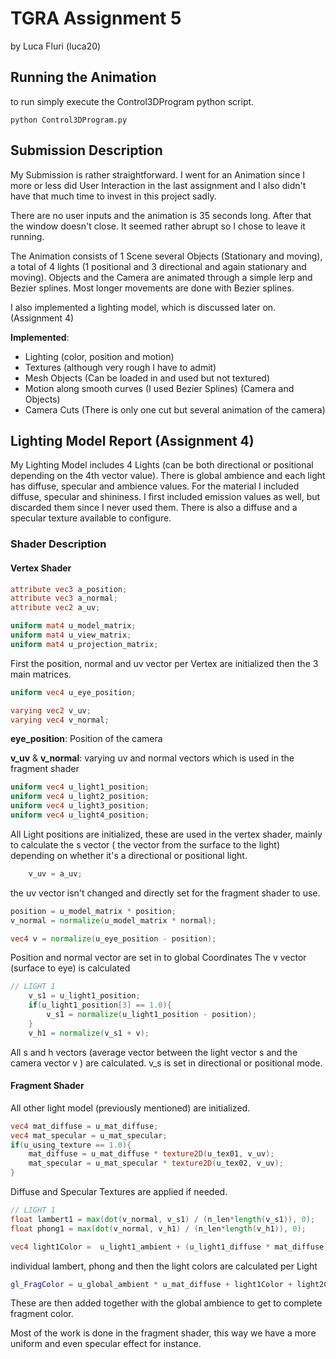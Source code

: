 # TGRA Assignment 5
by Luca Fluri (luca20)



## Running the Animation

to run simply execute the Control3DProgram python script.

`python Control3DProgram.py`



## Submission Description

My Submission is rather straightforward. I went for an Animation since I more or less did User Interaction in the last assignment and I also didn't have that much time to invest in this project sadly.

There are no user inputs and the animation is 35 seconds long. After that the window doesn't close. It seemed rather abrupt so I chose to leave it running.

The Animation consists of 1 Scene several Objects (Stationary and moving), a total of 4 lights (1 positional and 3 directional and again stationary and moving). Objects and the Camera are animated through a simple lerp and Bezier splines. Most longer movements are done with Bezier splines.



I also implemented a lighting model, which is discussed later on. (Assignment 4)



**Implemented**:

- Lighting (color, position and motion)
- Textures (although very rough I have to admit)
- Mesh Objects (Can be loaded in and used but not textured)
- Motion along smooth curves (I used Bezier Splines) (Camera and Objects)
- Camera Cuts (There is only one cut but several animation of the camera)



## Lighting Model Report (Assignment 4)

My Lighting Model includes 4 Lights (can be both directional or positional depending on the 4th vector value). There is global ambience and each light has diffuse, specular and ambience values. For the material I included diffuse, specular and shininess. I first included emission values as well, but discarded them since I never used them. There is also a diffuse and a specular texture available to configure.



### Shader Description

#### Vertex Shader

```glsl
attribute vec3 a_position;
attribute vec3 a_normal;
attribute vec2 a_uv;

uniform mat4 u_model_matrix;
uniform mat4 u_view_matrix;
uniform mat4 u_projection_matrix;
```

First the position, normal and uv vector per Vertex are initialized then the 3 main matrices.

```glsl
uniform vec4 u_eye_position;

varying vec2 v_uv;
varying vec4 v_normal;
```

**eye_position**: Position of the camera

**v_uv** & **v_normal**: varying uv and normal vectors which is used in the fragment shader

```glsl
uniform vec4 u_light1_position;
uniform vec4 u_light2_position;
uniform vec4 u_light3_position;
uniform vec4 u_light4_position;	
```

All Light positions are initialized, these are used in the vertex shader, mainly to calculate the s vector ( the vector from the surface to the light) depending on whether it's a directional or positional light.

```glsl
	v_uv = a_uv;
```

the uv vector isn't changed and directly set for the fragment shader to use.

```glsl
position = u_model_matrix * position;
v_normal = normalize(u_model_matrix * normal);

vec4 v = normalize(u_eye_position - position);

```

Position and normal vector are set in to global Coordinates
The v vector (surface to eye) is calculated

```glsl
// LIGHT 1
	v_s1 = u_light1_position;
	if(u_light1_position[3] == 1.0){
		v_s1 = normalize(u_light1_position - position);
	}
	v_h1 = normalize(v_s1 + v);
```

All s and h vectors (average vector between the light vector
s and the camera vector v ) are calculated. v_s is set in directional or positional mode.



#### Fragment Shader

All other light model (previously mentioned) are initialized.

```glsl
vec4 mat_diffuse = u_mat_diffuse;
vec4 mat_specular = u_mat_specular;
if(u_using_texture == 1.0){
	mat_diffuse = u_mat_diffuse * texture2D(u_tex01, v_uv);
	mat_specular = u_mat_specular * texture2D(u_tex02, v_uv);
}
```

Diffuse and Specular Textures are applied if needed.

```glsl
// LIGHT 1
float lambert1 = max(dot(v_normal, v_s1) / (n_len*length(v_s1)), 0);
float phong1 = max(dot(v_normal, v_h1) / (n_len*length(v_h1)), 0);

vec4 light1Color =  u_light1_ambient + (u_light1_diffuse * mat_diffuse) * lambert1 + (u_light1_specular * u_mat_specular) * pow(phong1, u_mat_shininess); 

```

individual lambert, phong and then the light colors are calculated per Light

```glsl
gl_FragColor = u_global_ambient * u_mat_diffuse + light1Color + light2Color + light3Color + light4Color;

```

These are then added together with the global ambience to get to complete fragment color.



Most of the work is done in the fragment shader, this way we have a more uniform and even specular effect for instance.